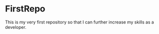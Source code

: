 # FirstRepo
This is my very first repository so that I can further increase my skills as a developer.
